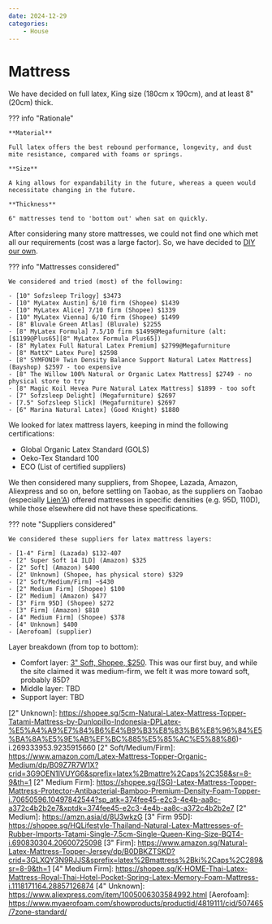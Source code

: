 ```yaml
---
date: 2024-12-29
categories:
    - House
---
```


# Mattress

We have decided on full latex, King size (180cm x 190cm), and at least 8" (20cm) thick.

<!-- more -->

??? info "Rationale"

    **Material**

    Full latex offers the best rebound performance, longevity, and dust mite resistance, compared with foams or springs.

    **Size**

    A king allows for expandability in the future, whereas a queen would necessitate changing in the future.

    **Thickness**

    6" mattresses tend to 'bottom out' when sat on quickly.

After considering many store mattresses, we could not find one which met all our requirements (cost was a large factor). So, we have decided to [DIY our own].

??? info "Mattresses considered"

    We considered and tried (most) of the following:

    - [10" Sofzsleep Trilogy] $3473
    - [10" MyLatex Austin] 6/10 firm (Shopee) $1439
    - [10" MyLatex Alice] 7/10 firm (Shopee) $1339
    - [10" MyLatex Vienna] 6/10 firm (Shopee) $1499
    - [8" Bluvale Green Atlas] (Bluvale) $2255
    - [8" MyLatex Formula] 7.5/10 firm $1499@Megafurniture (alt: [$1199@Plus65][8" MyLatex Formula Plus65])
    - [8" Mylatex Full Natural Latex Premium] $2799@Megafurniture
    - [8" MattX™ Latex Pure] $2598
    - [8" SYMFONI® Twin Density Balance Support Natural Latex Mattress] (Bayshop) $2597 - too expensive
    - [8" The Willow 100% Natural or Organic Latex Mattress] $2749 - no physical store to try
    - [8" Magic Koil Hevea Pure Natural Latex Mattress] $1899 - too soft
    - [7" Sofzsleep Delight] (Megafurniture) $2697
    - [7.5" Sofzsleep Slick] (Megafurniture) $2697
    - [6" Marina Natural Latex] (Good Knight) $1880

We looked for latex mattress layers, keeping in mind the following certifications:

-   Global Organic Latex Standard (GOLS)
-   Oeko-Tex Standard 100
-   ECO (List of certified suppliers)

We then considered many suppliers, from Shopee, Lazada, Amazon, Aliexpress and so on, before settling on Taobao, as the suppliers on Taobao (especially [Lien'A]) offered mattresses in specific densities (e.g. 95D, 110D), while those elsewhere did not have these specifications.

??? note "Suppliers considered"

    We considered these suppliers for latex mattress layers:

    - [1-4" Firm] (Lazada) $132-407
    - [2" Super Soft 14 ILD] (Amazon) $325
    - [2" Soft] (Amazon) $400
    - [2" Unknown] (Shopee, has physical store) $329
    - [2" Soft/Medium/Firm] ~$430
    - [2" Medium Firm] (Shopee) $100
    - [2" Medium] (Amazon) $477
    - [3" Firm 95D] (Shopee) $272
    - [3" Firm] (Amazon) $810
    - [4" Medium Firm] (Shopee) $378
    - [4" Unknown] $400
    - [Aerofoam] (supplier)

Layer breakdown (from top to bottom):

-   Comfort layer: [3" Soft, Shopee, $250]. This was our first buy, and while the site claimed it was medium-firm, we felt it was more toward soft, probably 85D?
-   Middle layer: TBD
-   Support layer: TBD


[DIY our own]: https://reddit.com/r/MattressMod/comments/1ccvych/an_updated_guide_to_mattress_diy/
[Lien'A]: https://www.liena.vn/
[3" Soft, Shopee, $250]: https://shopee.sg/%E3%80%90SG-STOCK%E3%80%91Q-OU-Mattress-Latex-Mattress-Thailand-Natural-All-in-one-7.5cm-Single-Mattres-i.1321170560.29408866607
[10" Sofzsleep Trilogy]: https://sofzsleep.net/product/trilogy/
[10" MyLatex Austin]: https://shopee.sg/MyLatex-AUSTIN-(10-inch)-100-Natural-Latex-Orthopaedic-Mattress-Sizes-(King-Queen-Super-Single-Single)-i.541933345.12047660084
[10" MyLatex Alice]: https://shopee.sg/MyLatex-ALICE-(10-inch)-100-Natural-Latex-Orthopaedic-Mattress-Sizes-(King-Queen-Super-Single-Single)-i.541933345.12747611371?sp_atk=9e062214-17fc-4a73-a83c-32bde8761701&xptdk=9e062214-17fc-4a73-a83c-32bde8761701
[10" MyLatex Vienna]: https://kita.sg/collections/mylatex/products/mylatex-vienna
[8" Bluvale Green Atlas]: https://www.bluvale.com/products/mattress-singapore/latex/green-atlas.html
[8" MyLatex Formula]: https://megafurniture.sg/collections/mylatex/products/mylatex-formula-latex-mattress?variant=17016720457843
[8" MyLatex Formula Plus65]: https://www.plus65furniture.sg/products/mylatex-formula-latex-mattress?variant=41307098087620
[8" Mylatex Full Natural Latex Premium]: https://megafurniture.sg/collections/latex-mattress/products/mylatex-full-natural-latex-premium-mattress?variant=17407222546547
[8" MattX™ Latex Pure]: https://www.affairs.sg/products/mattx-pure-natural-latex-mattress?variant=44083641581791
[8" SYMFONI® Twin Density Balance Support Natural Latex Mattress]: https://www.bayshop.sg/symfoni-8-inch-natural-latex-mattress
[8" The Willow 100% Natural or Organic Latex Mattress]: https://willowmattress.com.sg/products/buy-natural-latex-mattress?variant=2544664543264
[8" Magic Koil Hevea Pure Natural Latex Mattress]: https://www.prestige-affairs.com/products/magic-koil-hevea?variant=7387466989614
[7" Sofzsleep Delight]: https://megafurniture.sg/collections/latex-mattress/products/sofzsleep-delight-latex-mattress?variant=41196366692467
[7.5" Sofzsleep Slick]: https://megafurniture.sg/collections/latex-mattress/products/sofzsleep-slick-latex-mattress?variant=41196321669235
[6" Marina Natural Latex]: https://goodknight.sg/products/marina-natural-latex-mattress?variant=43931461746882
[1-4" Firm]: https://www.lazada.sg/products/natural-latexroyal-thai-latex-mattress-hotel-mattress-pocket-spring-latex-memory-foam-mattress-fast-delivery-ozkq-i2819748632-s19455206554.html
[2" Super Soft 14 ILD]: https://www.amazon.com/Vytex-100-Natural-Latex-Super/dp/B07G683YS1?crid=3G9OEN1IVUYG6&sprefix=latex%2Bmattre%2Caps%2C358&sr=8-24&th=1
[2" Soft]: https://www.amazon.sg/Green-Natural-Organic-Mattress-Topper/dp/B09Z7R8HPT?crid=3GLXQY3N9RJJS&sprefix=latex%2Bmattress%2Bki%2Caps%2C289&sr=8-1&th=1
[2" Unknown]: https://shopee.sg/5cm-Natural-Latex-Mattress-Topper-Tatami-Mattress-by-Dunlopillo-Indonesia-DPLatex-%E5%A4%A9%E7%84%B6%E4%B9%B3%E8%83%B6%E8%96%84%E5%BA%8A%E5%9E%AB%EF%BC%885%E5%85%AC%E5%88%86)-i.269333953.9235915660
[2" Soft/Medium/Firm]: https://www.amazon.com/Latex-Mattress-Topper-Organic-Medium/dp/B09Z7R7W1X?crid=3G9OEN1IVUYG6&sprefix=latex%2Bmattre%2Caps%2C358&sr=8-9&th=1
[2" Medium Firm]: https://shopee.sg/(SG)-Latex-Mattress-Topper-Mattress-Protector-Antibacterial-Bamboo-Premium-Density-Foam-Topper-i.70650596.10497842544?sp_atk=374fee45-e2c3-4e4b-aa8c-a372c4b2b2e7&xptdk=374fee45-e2c3-4e4b-aa8c-a372c4b2b2e7
[2" Medium]: https://amzn.asia/d/8U3wkzG
[3" Firm 95D]: https://shopee.sg/HQLifestyle-Thailand-Natural-Latex-Mattresses-of-Rubber-Imports-Tatami-Single-7.5cm-Single-Queen-King-Size-BQT4-i.690830304.20600725098
[3" Firm]: https://www.amazon.sg/Natural-Latex-Mattress-Topper-Jersey/dp/B0DBKZTSKD?crid=3GLXQY3N9RJJS&sprefix=latex%2Bmattress%2Bki%2Caps%2C289&sr=8-9&th=1
[4" Medium Firm]: https://shopee.sg/K-HOME-Thai-Latex-Mattress-Royal-Thai-Hotel-Pocket-Spring-Latex-Memory-Foam-Mattress-i.1118171164.28857126874
[4" Unknown]: https://www.aliexpress.com/item/1005006303584992.html
[Aerofoam]: https://www.myaerofoam.com/showproducts/productid/4819111/cid/507465/7zone-standard/

